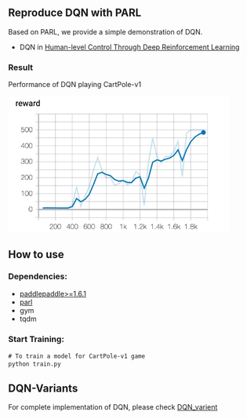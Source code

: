 ## Reproduce DQN with PARL
Based on PARL, we provide a simple demonstration of DQN.

+ DQN in
[Human-level Control Through Deep Reinforcement Learning](http://www.nature.com/nature/journal/v518/n7540/full/nature14236.html)

### Result

Performance of DQN playing CartPole-v1

<p align="left">
<img src="cartpole.jpg" alt="result" width="450"/>
</p>

## How to use
### Dependencies:
+ [paddlepaddle>=1.6.1](https://github.com/PaddlePaddle/Paddle)
+ [parl](https://github.com/PaddlePaddle/PARL)
+ gym
+ tqdm


### Start Training:
```
# To train a model for CartPole-v1 game
python train.py
```

## DQN-Variants

For complete implementation of DQN, please check [DQN_varient](https://github.com/PaddlePaddle/PARL/tree/develop/examples/DQN_variant)
